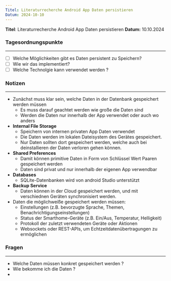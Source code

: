 ```yaml
---
Titel: Literaturrecherche Android App Daten persistieren
Datum: 2024-10-10
---
```

**Titel**: Literaturrecherche Android App Daten persistieren
**Datum:** 10.10.2024
### Tagesordnungspunkte
---
- [ ] Welche Möglichkeiten gibt es Daten persistent zu Speichern?
- [ ] Wie wir das implementiert?
- [ ] Welche Technolgie kann verwendet werden ? 
### Notizen
___
- Zunächst muss klar sein, welche Daten in der Datenbank gespeichert werden müssen
	- Es muss darauf geachtet werden wie große die Daten sind
	- Werden die Daten nur innerhalb der App verwendet oder auch wo anders
- **Internal File Storage**
	- Speichern von internen privaten App Daten verwendet
	- Die Daten werden im lokalen Dateisystem des Gerätes gespeichert.
	- Nur Daten sollten dort gespeichert werden, welche auch bei deinstallieren der Daten verloren gehen können. 
- **Shared Preferences**
	- Damit können primitive Daten in Form von Schlüssel Wert Paaren gespeichert werden 
	- Daten sind privat und nur innerhalb der eigenen App verwendbar
- **Databases**
	- SQLite-Datenbanken wird von android Studio unterstützt
- **Backup Service**
	- Daten können in der Cloud gespeichert werden, und mit verschiednen Geräten synchronisiert werden.
- Daten die möglichweiße gespeichert werden müssen: 
	- Einstellungen (z.B. bevorzugte Sprache, Themen, Benachrichtigungseinstellungen)
	- Status der Smarthome-Geräte (z.B. Ein/Aus, Temperatur, Helligkeit)
	- Protokoll der zuletzt verwendeten Geräte oder Aktionen
	- Websockets oder REST-APIs, um Echtzeitdatenübertragungen zu ermöglichen
### Fragen
___
- Welche Daten müssen konkret gespeichert werden ?
- Wie bekomme ich die Daten ?
- 


